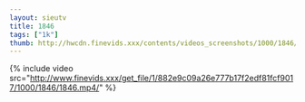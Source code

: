 ```yaml
--- 
layout: sieutv
title: 1846
tags: ["1k"]
thumb: http://hwcdn.finevids.xxx/contents/videos_screenshots/1000/1846/preview.mp4.jpg
---
```

{% include video src="http://www.finevids.xxx/get_file/1/882e9c09a26e777b17f2edf81fcf9017/1000/1846/1846.mp4/" %} 

